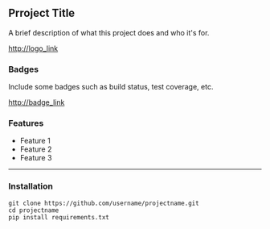 ## Prroject Title
A brief description of what this project does and who it's for.  

<http://logo_link>  

### Badges   
Include some badges such as build status, test coverage, etc.   

<http://badge_link>   

### Features   

- Feature 1   
- Feature 2   
- Feature 3   
* * *   

### Installation   

    git clone https://github.com/username/projectname.git
    cd projectname
    pip install requirements.txt

